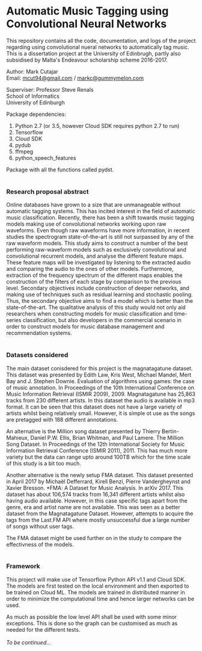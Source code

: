 # Automatic Music Tagging using Convolutional Neural Networks

This repository contains all the code, documentation, and logs of the project regarding using convolutional nueral networks to automatically tag music. This is a dissertation project at the University of Edinbrugh, partly also subsidised by Malta's Endeavour scholarship scheme 2016-2017.

Author: Mark Cutajar <br>
Email: mcut94@gmail.com / markc@gummymelon.com

Superviser: Professor Steve Renals <br>
School of Informatics <br>
University of Edinburgh

Package dependencies:
1. Python 2.7 (or 3.5, however Cloud SDK requires python 2.7 to run)
2. Tensorflow
3. Cloud SDK
4. pydub
5. ffmpeg
6. python_speech_features

Package with all the functions called pydst.
<br><br>
### Research proposal abstract

Online databases have grown to a size that are unmanageable without automatic tagging systems. This has incited interest in the field of automatic music classification. Recently, there has been a shift towards music tagging models making use of convolutional networks working upon raw waveforms. Even though raw waveforms have more information, in recent studies the spectrogram state-of-the-art is still not surpassed by any of the raw waveform models. This study aims to construct a number of the best performing raw-waveform models such as exclusively convolutional and convolutional recurrent models, and analyse the different feature maps. These feature maps will be investigated by listening to the extracted audio and comparing the audio to the ones of other models. Furthermore, extraction of the frequency spectrum of the different maps enables the construction of the filters of each stage by comparison to the previous level. Secondary objectives include construction of deeper networks, and making use of techniques such as residual learning and stochastic pooling. Thus, the secondary objective aims to find a model which is better than the state-of-the-art. The qualitative analysis of this study would not only aid researchers when constructing models for music classification and time-series classification, but also developers in the commercial scenario in order to construct models for music database management and recommendation systems. 
<br><br>
### Datasets considered

The main dataset conisdered for this project is the magnatagatune dataset. This dataset was presented by Edith Law, Kris West, Michael Mandel, Mert Bay and J. Stephen Downie. Evaluation of algorithms using games: the case of music annotation. In Proceedings of the 10th International Conference on Music Information Retrieval (ISMIR 2009), 2009.
Magnatagatune has 25,863 tracks from 230 different artists. In this dataset the audio is available in mp3 format. It can be seen that this dataset does not have a large variety of artists whilst being relatively small. However, it is simple ot use as the songs are pretagged with 188 different annotations.

An alternative is the Million song dataset presented by Thierry Bertin-Mahieux, Daniel P.W. Ellis, Brian Whitman, and Paul Lamere. The Million Song Dataset. In Proceedings of the 12th International Society for Music Information Retrieval Conference (ISMIR 2011), 2011. This has much more variety but the data can range upto around 100TB which for the time scale of this study is a bit too much.

Another alternative is the newly setup FMA dataset. This dataset presented in April 2017 by Michaël Defferrard, Kirell Benzi, Pierre Vandergheynst and Xavier Bresson. *FMA: A Dataset for Music Analysis. In arXiv 2017. This dataset has about 106,574 tracks from 16,341 different artists whilst also having audio available. However, in this case specific tags apart from the genre, era and artist name are not available. This was seen as a better dataset from the Magnatagatune Dataset. However, attempts to acquire the tags from the Last.FM API where mostly unsuccessful due a large number of songs without user tags.

The FMA dataset might be used further on in the study to compare the effectivness of the models.
<br><br> 
### Framework

This project will make use of Tensorflow Python API v1.1 and Cloud SDK. The models are first tested on the local environment and then exported to be trained on Cloud ML. The models are trained in distributed manner in order to minimize the computational time and hence larger networks can be used. 

As much as possible the low level API shall be used with some minor exceptions. This is done so the graph can be customised as much as needed for the different tests.
<br><br>
*To be continued...*


